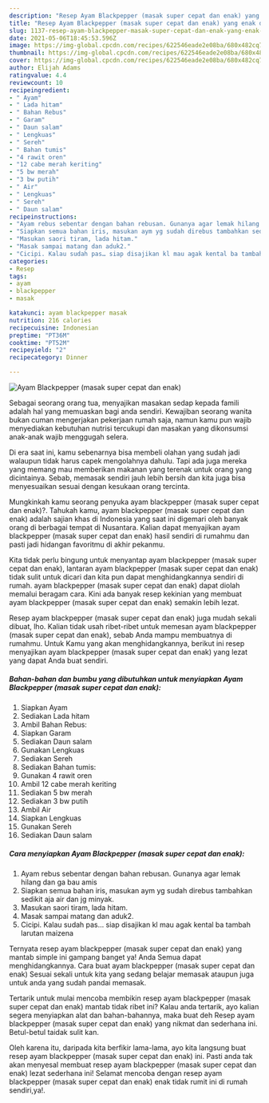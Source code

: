 ```yaml
---
description: "Resep Ayam Blackpepper (masak super cepat dan enak) yang enak dan Mudah Dibuat"
title: "Resep Ayam Blackpepper (masak super cepat dan enak) yang enak dan Mudah Dibuat"
slug: 1137-resep-ayam-blackpepper-masak-super-cepat-dan-enak-yang-enak-dan-mudah-dibuat
date: 2021-05-06T18:45:53.596Z
image: https://img-global.cpcdn.com/recipes/622546eade2e08ba/680x482cq70/ayam-blackpepper-masak-super-cepat-dan-enak-foto-resep-utama.jpg
thumbnail: https://img-global.cpcdn.com/recipes/622546eade2e08ba/680x482cq70/ayam-blackpepper-masak-super-cepat-dan-enak-foto-resep-utama.jpg
cover: https://img-global.cpcdn.com/recipes/622546eade2e08ba/680x482cq70/ayam-blackpepper-masak-super-cepat-dan-enak-foto-resep-utama.jpg
author: Elijah Adams
ratingvalue: 4.4
reviewcount: 10
recipeingredient:
- " Ayam"
- " Lada hitam"
- " Bahan Rebus"
- " Garam"
- " Daun salam"
- " Lengkuas"
- " Sereh"
- " Bahan tumis"
- "4 rawit oren"
- "12 cabe merah keriting"
- "5 bw merah"
- "3 bw putih"
- " Air"
- " Lengkuas"
- " Sereh"
- " Daun salam"
recipeinstructions:
- "Ayam rebus sebentar dengan bahan rebusan. Gunanya agar lemak hilang dan ga bau amis"
- "Siapkan semua bahan iris, masukan aym yg sudah direbus tambahkan sedikit aja air dan jg minyak."
- "Masukan saori tiram, lada hitam."
- "Masak sampai matang dan aduk2."
- "Cicipi. Kalau sudah pas… siap disajikan kl mau agak kental ba tambah larutan maizena"
categories:
- Resep
tags:
- ayam
- blackpepper
- masak

katakunci: ayam blackpepper masak 
nutrition: 216 calories
recipecuisine: Indonesian
preptime: "PT36M"
cooktime: "PT52M"
recipeyield: "2"
recipecategory: Dinner

---
```



![Ayam Blackpepper (masak super cepat dan enak)](https://img-global.cpcdn.com/recipes/622546eade2e08ba/680x482cq70/ayam-blackpepper-masak-super-cepat-dan-enak-foto-resep-utama.jpg)

Sebagai seorang orang tua, menyajikan masakan sedap kepada famili adalah hal yang memuaskan bagi anda sendiri. Kewajiban seorang  wanita bukan cuman mengerjakan pekerjaan rumah saja, namun kamu pun wajib menyediakan kebutuhan nutrisi tercukupi dan masakan yang dikonsumsi anak-anak wajib menggugah selera.

Di era  saat ini, kamu sebenarnya bisa membeli olahan yang sudah jadi walaupun tidak harus capek mengolahnya dahulu. Tapi ada juga mereka yang memang mau memberikan makanan yang terenak untuk orang yang dicintainya. Sebab, memasak sendiri jauh lebih bersih dan kita juga bisa menyesuaikan sesuai dengan kesukaan orang tercinta. 



Mungkinkah kamu seorang penyuka ayam blackpepper (masak super cepat dan enak)?. Tahukah kamu, ayam blackpepper (masak super cepat dan enak) adalah sajian khas di Indonesia yang saat ini digemari oleh banyak orang di berbagai tempat di Nusantara. Kalian dapat menyajikan ayam blackpepper (masak super cepat dan enak) hasil sendiri di rumahmu dan pasti jadi hidangan favoritmu di akhir pekanmu.

Kita tidak perlu bingung untuk menyantap ayam blackpepper (masak super cepat dan enak), lantaran ayam blackpepper (masak super cepat dan enak) tidak sulit untuk dicari dan kita pun dapat menghidangkannya sendiri di rumah. ayam blackpepper (masak super cepat dan enak) dapat diolah memalui beragam cara. Kini ada banyak resep kekinian yang membuat ayam blackpepper (masak super cepat dan enak) semakin lebih lezat.

Resep ayam blackpepper (masak super cepat dan enak) juga mudah sekali dibuat, lho. Kalian tidak usah ribet-ribet untuk memesan ayam blackpepper (masak super cepat dan enak), sebab Anda mampu membuatnya di rumahmu. Untuk Kamu yang akan menghidangkannya, berikut ini resep menyajikan ayam blackpepper (masak super cepat dan enak) yang lezat yang dapat Anda buat sendiri.

<!--inarticleads1-->

##### Bahan-bahan dan bumbu yang dibutuhkan untuk menyiapkan Ayam Blackpepper (masak super cepat dan enak):

1. Siapkan  Ayam
1. Sediakan  Lada hitam
1. Ambil  Bahan Rebus:
1. Siapkan  Garam
1. Sediakan  Daun salam
1. Gunakan  Lengkuas
1. Sediakan  Sereh
1. Sediakan  Bahan tumis:
1. Gunakan 4 rawit oren
1. Ambil 12 cabe merah keriting
1. Sediakan 5 bw merah
1. Sediakan 3 bw putih
1. Ambil  Air
1. Siapkan  Lengkuas
1. Gunakan  Sereh
1. Sediakan  Daun salam




<!--inarticleads2-->

##### Cara menyiapkan Ayam Blackpepper (masak super cepat dan enak):

1. Ayam rebus sebentar dengan bahan rebusan. Gunanya agar lemak hilang dan ga bau amis
1. Siapkan semua bahan iris, masukan aym yg sudah direbus tambahkan sedikit aja air dan jg minyak.
1. Masukan saori tiram, lada hitam.
1. Masak sampai matang dan aduk2.
1. Cicipi. Kalau sudah pas… siap disajikan kl mau agak kental ba tambah larutan maizena




Ternyata resep ayam blackpepper (masak super cepat dan enak) yang mantab simple ini gampang banget ya! Anda Semua dapat menghidangkannya. Cara buat ayam blackpepper (masak super cepat dan enak) Sesuai sekali untuk kita yang sedang belajar memasak ataupun juga untuk anda yang sudah pandai memasak.

Tertarik untuk mulai mencoba membikin resep ayam blackpepper (masak super cepat dan enak) mantab tidak ribet ini? Kalau anda tertarik, ayo kalian segera menyiapkan alat dan bahan-bahannya, maka buat deh Resep ayam blackpepper (masak super cepat dan enak) yang nikmat dan sederhana ini. Betul-betul taidak sulit kan. 

Oleh karena itu, daripada kita berfikir lama-lama, ayo kita langsung buat resep ayam blackpepper (masak super cepat dan enak) ini. Pasti anda tak akan menyesal membuat resep ayam blackpepper (masak super cepat dan enak) lezat sederhana ini! Selamat mencoba dengan resep ayam blackpepper (masak super cepat dan enak) enak tidak rumit ini di rumah sendiri,ya!.

